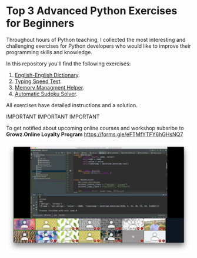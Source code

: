 # Top 3 Advanced Python Exercises for Beginners

Throughout hours of Python teaching, I collected the most interesting and challenging exercises for Python developers who would like to improve their programming skills and knowledge.

In this repository you'll find the following exercises:
<ol>
    <li><a href="https://github.com/morandanieli/pythonPractice/blob/master/english_dictionary/Instructions.ipynb">English-English Dictionary</a>.</li>
    <li><a href="https://github.com/morandanieli/pythonPractice/blob/master/speed_test/instructions.ipynb">Typing Speed Test</a>.</li>
    <li><a href="https://github.com/morandanieli/pythonPractice/blob/master/memory_management/instructions.ipynb">Memory Managment Helper</a>.</li>
    <li><a href="https://github.com/morandanieli/pythonPractice/blob/master/sudoku/README.md">Automatic Sudoku Solver</a>.</li>
</ol>

All exercises have detailed instructions and a solution.



IMPORTANT IMPORTANT IMPORTANT

To get notified about upcoming online courses and workshop subsribe to **Growz.Online Loyalty Program**
https://forms.gle/eFTMfYTFY6hGHsNQ7


![Practicing Python in a Zoom class](img/python_class.jpg)

